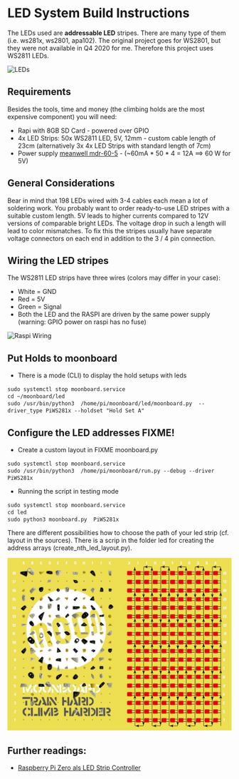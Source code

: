 # LED System Build Instructions
The LEDs used are **addressable LED** stripes. 
There are many type of them (i.e. ws281x, ws2801, apa102). 
The original project goes for WS2801, but they were not available in Q4 2020 for me. 
Therefore this project uses WS2811 LEDs. 

![LEDs](led.png)

## Requirements
Besides the tools, time and money (the climbing holds are the most expensive component) you will need:

- Rapi with 8GB SD Card - powered over GPIO
- 4x LED Strips: 50x WS2811 LED, 5V, 12mm - custom cable length of 23cm (alternatively 3x 4x LED Strips with standard length of 7cm)
- Power supply [meanwell mdr-60-5](https://www.meanwell.com/webapp/product/search.aspx?prod=MDR-60) - (~60mA * 50 * 4 = 12A ==> 60 W for 5V)


## General Considerations
Bear in mind that 198 LEDs wired with 3-4 cables each mean a lot of soldering work. You probably want to order ready-to-use LED stripes with a 
suitable custom length. 5V leads to higher currents compared to 12V versions of comparable bright LEDs. The voltage drop in such a length will lead
to color mismatches. To fix this the stripes usually have separate voltage connectors on each end in addition to the 3 / 4 pin connection.


## Wiring the LED stripes
The WS2811 LED strips have three wires (colors may differ in your case): 
- White = GND
- Red = 5V
- Green = Signal 
- Both the LED and the RASPI are driven by the same power supply (warning: GPIO power on raspi has no fuse)

![Raspi Wiring](raspi_wiring.png)

## Put Holds to moonboard
- There is a mode (CLI) to display the hold setups with leds
```
sudo systemctl stop moonboard.service
cd ~/moonboard/led
sudo /usr/bin/python3  /home/pi/moonboard/led/moonboard.py  --driver_type PiWS281x --holdset "Hold Set A"
```


## Configure the LED addresses FIXME!
- Create a custom layout in <TBD> FIXME moonboard.py
```
sudo systemctl stop moonboard.service
sudo /usr/bin/python3  /home/pi/moonboard/run.py --debug --driver PiWS281x
```
- Running the script in testing mode
```
sudo systemctl stop moonboard.service
cd led
sudo python3 moonboard.py  PiWS281x
```

There are different possibilities how to choose the path of your led strip (cf. layout in the sources). 
There is a scrip in the folder led for creating the address arrays (create_nth_led_layout.py).

![LED path](led_path.png)



## Further readings:
- [Raspberry Pi Zero als LED Strip Controller](https://developer-blog.net/raspberry-pi-zero-als-led-strip-controller)
